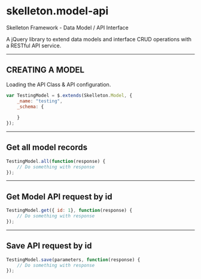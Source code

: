 # skelleton.model-api
Skelleton Framework - Data Model / API Interface


A jQuery library to extend data models and interface CRUD operations with a RESTful API service.

----------------------------------------------------
CREATING A MODEL
----------------------------------------------------
Loading the API Class & API configuration.   

```javascript
var TestingModel = $.extends(Skelleton.Model, {
	_name: "testing",
	_schema: {
	
	}
});
```
----------------------------------------------------
Get all model records
----------------------------------------------------
```javascript
TestingModel.all(function(response) {
    // Do something with response
});
```

----------------------------------------------------
Get Model API request by id
----------------------------------------------------
```javascript
TestingModel.get({ id: 1}, function(response) {
    // Do something with response
});
```


----------------------------------------------------
Save API request by id
----------------------------------------------------
```javascript
TestingModel.save(parameters, function(response) {
    // Do something with response
});
```
